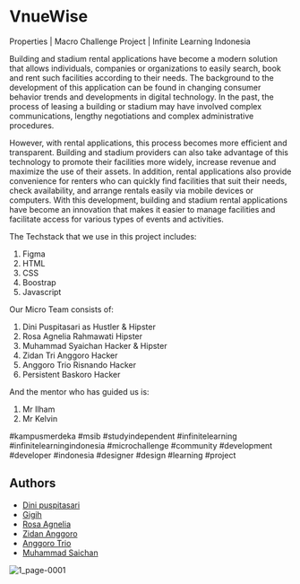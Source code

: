 
# VnueWise

Properties | Macro Challenge Project | Infinite Learning Indonesia

Building and stadium rental applications have become a modern solution that allows individuals, companies or organizations to easily search, book and rent such facilities according to their needs. The background to the development of this application can be found in changing consumer behavior trends and developments in digital technology. In the past, the process of leasing a building or stadium may have involved complex communications, lengthy negotiations and complex administrative procedures.

However, with rental applications, this process becomes more efficient and transparent. Building and stadium providers can also take advantage of this technology to promote their facilities more widely, increase revenue and maximize the use of their assets. In addition, rental applications also provide convenience for renters who can quickly find facilities that suit their needs, check availability, and arrange rentals easily via mobile devices or computers. With this development, building and stadium rental applications have become an innovation that makes it easier to manage facilities and facilitate access for various types of events and activities.

The Techstack that we use in this project includes:
1. Figma
2. HTML
3. CSS
4. Boostrap
5. Javascript

Our Micro Team consists of:
1. Dini Puspitasari as Hustler & Hipster
2. Rosa Agnelia Rahmawati Hipster
3. Muhammad Syaichan Hacker & Hipster
4. Zidan Tri Anggoro Hacker
5. Anggoro Trio Risnando Hacker
6. Persistent Baskoro Hacker

And the mentor who has guided us is:
1. Mr Ilham
2. Mr Kelvin

#kampusmerdeka #msib #studyindependent #infinitelearning #infinitelearningindonesia #microchallenge #community #development #developer #indonesia #designer #design #learning #project


## Authors

- [Dini puspitasari](https://github.com/dinipuspitasari)
- [Gigih](https://github.com/mbgigs03)
- [Rosa Agnelia](https://github.com/rossaagnelia)
- [Zidan Anggoro](https://github.com/zidananggoro)
- [Anggoro Trio]()
- [Muhammad Saichan](https://github.com/syaichanaz11)


![1_page-0001](https://github.com/zidananggoro/Vnuewise/assets/52589583/380f48e1-5186-4b7d-a83b-41af52845ec2)

